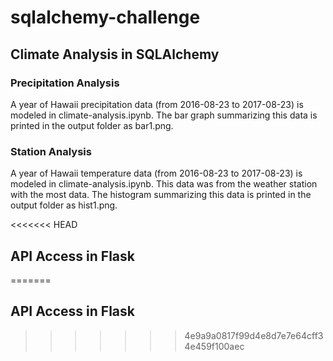# sqlalchemy-challenge

## Climate Analysis in SQLAlchemy

### Precipitation Analysis

A year of Hawaii precipitation data (from 2016-08-23 to 2017-08-23) is modeled in climate-analysis.ipynb. The bar graph summarizing this data is printed in the output folder as bar1.png.

### Station Analysis

A year of Hawaii temperature data (from 2016-08-23 to 2017-08-23) is modeled in climate-analysis.ipynb. This data was from the weather station with the most data. The histogram summarizing this data is printed in the output folder as hist1.png.

<<<<<<< HEAD
## API Access in Flask
=======
## API Access in Flask

>>>>>>> 4e9a9a0817f99d4e8d7e7e64cff34e459f100aec
